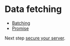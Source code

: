 Data fetching
=============

* [Batching](batching.md)
* [Promise](promise.md)

Next step [secure your server](../security/index.md).
